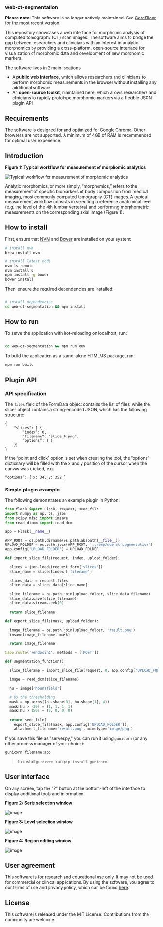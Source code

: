 ### web-ct-segmentation


**Please note:** This software is no longer actively maintained. See [CoreSlicer](https://coreslicer.com/) for the most recent version.

This repository showcases a web interface for morphomic analysis of computed tomography (CT) scan images. The software aims to bridge the gap between researchers and clinicians with an interest in analytic morphomics by providing a cross-platform, open-source interface for visualization of morphomic data and development of new morphomic markers.

The software lives in 2 main locations:

- A **public web interface**, which allows researchers and clinicians to perform morphomic measurements in the browser without installing any additional software
- An **open-source toolkit**, maintained here, which allows researchers and clinicians to rapidly prototype morphomic markers via a flexible JSON plugin API 

## Requirements

The software is designed for and optimized for Google Chrome. Other browsers are not supported. A minimum of 4GB of RAM is recommended for optimal user experience.

## Introduction

**Figure 1: Typical workflow for measurement of morphomic analytics**

![Typical workflow for measurement of morphomic analytics](https://user-images.githubusercontent.com/681636/38286639-68c3c4e0-3794-11e8-8e17-168d3239b2ff.png)

Analytic morphomics, or more simply, “morphomics,” refers to the measurement of specific biomarkers of body composition from medical imaging, most commonly computed tomography (CT) images. A typical measurement workflow consists in selecting a reference anatomical level (e.g. the level of the 4th lumbar vertebra) and performing morphometric measurements on the corresponding axial image (Figure 1).

## How to install

First, ensure that [NVM](https://github.com/creationix/nvm) and [Bower](https://bower.io/) are installed on your system:

``` bash
# install nvm
brew install nvm

# install latest node
nvm ls-remote
nvm install 6
npm install -g bower
bower install
```

Then, ensure the required dependencies are installed:

```bash

# install dependencies
cd web-ct-segmentation && npm install

```

## How to run

To serve the application with hot-reloading on localhost, run:

```bash

cd web-ct-segmentation && npm run dev

```

To build the application as a stand-alone HTML/JS package, run:

```bash
npm run build

```

## Plugin API

### API specification


The `files` field of the FormData object contains the list of files, while the slices object contains a string-encoded JSON, which has the following structure: 

```
{
	"slices": [ {
		“index”: 0,
		“filename”: “slice_0.png”,
		“options”: { } 
	}]
}
```

If the “point and click” option is set when creating the tool, the “options” dictionary will be filled with the x and y position of the cursor when the canvas was clicked, e.g. 

```
“options”: { x: 34, y: 352 } 
```

### Simple plugin example

The following demonstrates an example plugin in Python:

```python
from flask import Flask, request, send_file
import numpy as np, os, json
from scipy.misc import imsave
from read_dicom import read_dcm

app = Flask(__name__)

APP_ROOT = os.path.dirname(os.path.abspath(__file__))
UPLOAD_FOLDER = os.path.join(APP_ROOT, '../tmp/web-ct-segmentation')
app.config['UPLOAD_FOLDER'] = UPLOAD_FOLDER

def import_slice_file(request, index, upload_folder):
  
  slices = json.loads(request.form['slices'])
  slice_name = slices[index]['filename']

  slices_data = request.files
  slice_data = slices_data[slice_name]
  
  slice_filename = os.path.join(upload_folder, slice_data.filename)
  slice_data.save(slice_filename)
  slice_data.stream.seek(0)
  
  return slice_filename
  
def export_slice_file(mask, upload_folder):
  
  image_filename = os.path.join(upload_folder, 'result.png')
  imsave(image_filename, mask)

  return image_filename

@app.route('/endpoint', methods = ['POST'])
  
def segmentation_function():
  
  slice_filename = import_slice_file(request, 0, app.config['UPLOAD_FOLDER'])
  
  image = read_dcm(slice_filename)

  hu = image['hounsfield']
  
  # Do the thresholding
  mask = np.zeros((hu.shape[0], hu.shape[1], 4))
  mask[hu > -30] = (1, 1, 1, 1)
  mask[hu > 150] = (0, 0, 0, 0)
  
  return send_file(
    export_slice_file(mask, app.config['UPLOAD_FOLDER']),
    attachment_filename='result.png', mimetype='image/png')

```

If you save this file as "server.py," you can run it using `gunicorn` (or any other process manager of your choice):


```
gunicorn filename:app
```

> To install `gunicorn`, run `pip install gunicorn`.

## User interface

On any screen, tap the "?" button at the bottom-left of the interface to display additional tools and information.

**Figure 2: Serie selection window**

![image](https://user-images.githubusercontent.com/681636/38292009-13ca1018-37b0-11e8-8f55-8ca88bcd22f8.png)

**Figure 3: Level selection window**

![image](https://user-images.githubusercontent.com/681636/38292018-266eee46-37b0-11e8-960c-060f6b5f12d8.png)

**Figure 4: Region editing window**

![image](https://user-images.githubusercontent.com/681636/38292032-3a339468-37b0-11e8-8a48-ad6fb9b37376.png)

## User agreement

This software is for research and educational use only. It may not be used for commercial or clinical applications. By using the software, you agree to our terms of use and privacy policy, which can be found [here](https://github.com/louismullie/web-ct-segmentation/blob/master/TERMS.md).

## License

This software is released under the MIT License. Contributions from the community are welcome.
